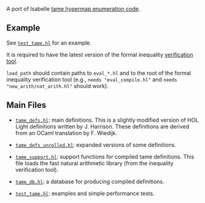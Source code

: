 A port of Isabelle [tame hypermap enumeration code](https://www.isa-afp.org/entries/Flyspeck-Tame.html).

## Example

See [`test_tame.hl`](test_tame.hl) for an example. 

It is required to have the latest version of the formal inequality [verification tool](https://github.com/monadius/formal_ineqs).

`load_path` should contain paths to `eval_*.hl` and to the root of the formal inequality verification tool (e.g., `needs "eval_compile.hl"` and `needs "new_arith/nat_arith.hl"` should work).

## Main Files

- [`tame_defs.hl`](tame_defs.hl): main definitions. This is a slightly modified version of
HOL Light definitions written by J. Harrison. These definitions are derived from an OCaml translation by F. Wiedijk.

- [`tame_defs_unrolled.hl`](tame_defs_unrolled.hl): expanded versions of some definitions.

- [`tame_support.hl`](tame_support.hl): support functions for compiled tame definitions. 
This file loads the fast natural arithmetic library (from the inequality verification tool).

- [`tame_db.hl`](tame_db.hl): a database for producing compiled definitions.

- [`test_tame.hl`](test_tame.hl): examples and simple performance tests.

